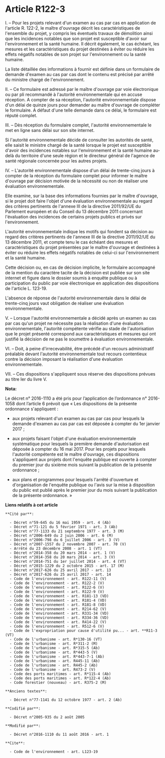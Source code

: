 # Article R122-3

I. – Pour les projets relevant d'un examen au cas par cas en application de l'article R. 122-2, le maître d'ouvrage décrit
les caractéristiques de l'ensemble du projet, y compris les éventuels travaux de démolition ainsi que les incidences notables
que son projet est susceptible d'avoir sur l'environnement et la santé humaine. Il décrit également, le cas échéant, les
mesures et les caractéristiques du projet destinées à éviter ou réduire les effets négatifs notables de son projet sur
l'environnement ou la santé humaine.

La liste détaillée des informations à fournir est définie dans un formulaire de demande d'examen au cas par cas dont le
contenu est précisé par arrêté du ministre chargé de l'environnement.

II. – Ce formulaire est adressé par le maître d'ouvrage par voie électronique ou par pli recommandé à l'autorité
environnementale qui en accuse réception. A compter de sa réception, l'autorité environnementale dispose d'un délai de quinze
jours pour demander au maître d'ouvrage de compléter le formulaire. A défaut d'une telle demande dans ce délai, le formulaire
est réputé complet.

III. – Dès réception du formulaire complet, l'autorité environnementale le met en ligne sans délai sur son site internet.

Si l'autorité environnementale décide de consulter les autorités de santé, elle saisit le ministre chargé de la santé lorsque
le projet est susceptible d'avoir des incidences notables sur l'environnement et la santé humaine au-delà du territoire d'une
seule région et le directeur général de l'agence de santé régionale concernée pour les autres projets.

IV. – L'autorité environnementale dispose d'un délai de trente-cinq jours à compter de la réception du formulaire complet
pour informer le maître d'ouvrage par décision motivée de la nécessité ou non de réaliser une évaluation environnementale.

Elle examine, sur la base des informations fournies par le maître d'ouvrage, si le projet doit faire l'objet d'une évaluation
environnementale au regard des critères pertinents de l'annexe III de la directive 2011/92/UE du Parlement européen et du
Conseil du 13 décembre 2011 concernant l'évaluation des incidences de certains projets publics et privés sur l'environnement.

L'autorité environnementale indique les motifs qui fondent sa décision au regard des critères pertinents de l'annexe III de
la directive 2011/92/UE du 13 décembre 2011, et compte tenu le cas échéant des mesures et caractéristiques du projet
présentées par le maître d'ouvrage et destinées à éviter ou réduire les effets négatifs notables de celui-ci sur
l'environnement et la santé humaine.

Cette décision ou, en cas de décision implicite, le formulaire accompagné de la mention du caractère tacite de la décision
est publiée sur son site internet et figure dans le dossier soumis à enquête publique ou à participation du public par voie
électronique en application des dispositions de l'article L. 123-19.

L'absence de réponse de l'autorité environnementale dans le délai de trente-cinq jours vaut obligation de réaliser une
évaluation environnementale.

V. – Lorsque l'autorité environnementale a décidé après un examen au cas par cas qu'un projet ne nécessite pas la réalisation
d'une évaluation environnementale, l'autorité compétente vérifie au stade de l'autorisation que le projet présenté correspond
aux caractéristiques et mesures qui ont justifié la décision de ne pas le soumettre à évaluation environnementale.

VI. – Doit, à peine d'irrecevabilité, être précédé d'un recours administratif préalable devant l'autorité environnementale
tout recours contentieux contre la décision imposant la réalisation d'une évaluation environnementale.

VII. – Ces dispositions s'appliquent sous réserve des dispositions prévues au titre Ier du livre V.

**Nota:**

Le décret n° 2016-1110 a été pris pour l’application de l’ordonnance n° 2016-1058 dont l’article 6 prévoit que « Les
dispositions de la présente ordonnance s'appliquent : 

- aux projets relevant d'un examen au cas par cas pour lesquels la demande d'examen au cas par cas est déposée à compter du
1er janvier 2017 ; 

- aux projets faisant l'objet d'une évaluation environnementale systématique pour lesquels la première demande d'autorisation
est déposée à compter du 16 mai 2017. Pour les projets pour lesquels l'autorité compétente est le maître d'ouvrage, ces
dispositions s'appliquent aux projets dont l'enquête publique est ouverte à compter du premier jour du sixième mois suivant
la publication de la présente ordonnance ; 

- aux plans et programmes pour lesquels l'arrêté d'ouverture et d'organisation de l'enquête publique ou l'avis sur la mise à
disposition du public est publié après le premier jour du mois suivant la publication de la présente ordonnance. »

**Liens relatifs à cet article**

	**Cité par**:

	  - Décret n°59-645 du 16 mai 1959 - art. 4 (Ab)
	  - Décret n°71-121 du 5 février 1971 - art. 3 (Ab)
	  - Décret n°77-1133 du 21 septembre 1977 - art. 3 (M)
	  - Décret n°2006-649 du 2 juin 2006 - art. 6 (M)
	  - Décret n°2006-798 du 6 juillet 2006 - art. 3 (V)
	  - Décret n°2007-1557 du 2 novembre 2007 - art. 70 (V)
	  - Arrêté du 23 décembre 2008 - art. 1 (VT)
	  - Décret n°2014-358 du 20 mars 2014 - art. 1 (V)
	  - Décret n°2014-358 du 20 mars 2014 - art. 3 (V)
	  - Décret n°2014-751 du 1er juillet 2014 - art. 4 (VT)
	  - Décret n°2015-1229 du 2 octobre 2015 - art. 17 (M)
	  - Décret n°2017-626 du 25 avril 2017 - art. 13
	  - Décret n°2017-626 du 25 avril 2017 - art. 14
	  - Code de l'environnement - art. R122-11 (V)
	  - Code de l'environnement - art. R122-2 (V)
	  - Code de l'environnement - art. R122-6 (V)
	  - Code de l'environnement - art. R122-9 (V)
	  - Code de l'environnement - art. R181-13 (VD)
	  - Code de l'environnement - art. R181-4 (VD)
	  - Code de l'environnement - art. R181-8 (VD)
	  - Code de l'environnement - art. R214-62 (V)
	  - Code de l'environnement - art. R331-34 (VD)
	  - Code de l'environnement - art. R334-36 (VD)
	  - Code de l'environnement - art. R414-22 (V)
	  - Code de l'environnement - art. R512-6 (V)
	  - Code de l'expropriation pour cause d'utilité pu... - art. **R11-3 (VT)
	  - Code de l'urbanisme - art. R*130-16 (VT)
	  - Code de l'urbanisme - art. R*311-2 (M)
	  - Code de l'urbanisme - art. R*315-5 (Ab)
	  - Code de l'urbanisme - art. R*443-5 (V)
	  - Code de l'urbanisme - art. R*443-7-1 (Ab)
	  - Code de l'urbanisme - art. R445-11 (Ab)
	  - Code de l'urbanisme - art. R445-2 (Ab)
	  - Code de l'urbanisme - art. R473-2 (V)
	  - Code des ports maritimes - art. R*115-4 (Ab)
	  - Code des ports maritimes - art. R*122-4 (Ab)
	  - Code forestier (nouveau) - art. R375-2 (M)

	**Anciens textes**:

	  - Décret n°77-1141 du 12 octobre 1977 - art. 2 (Ab)

	**Codifié par**:

	  - Décret n°2005-935 du 2 août 2005

	**Modifié par**:

	  - Décret n°2016-1110 du 11 août 2016 - art. 1

	**Cite**:

	  - Code de l'environnement - art. L123-19
